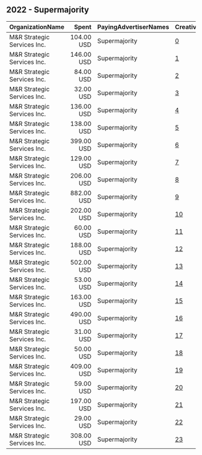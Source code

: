 ## 2022 - Supermajority 
|OrganizationName|Spent|PayingAdvertiserNames|CreativeUrls|Impressions|Genders|AgeBrackets|CountryCodes|BillingAddresses|CandidateBallotInformation|
|:---|---:|:---|:---|---:|:---|:---|:---|:---|:---|
|M&R Strategic Services  Inc.|104.00 USD|Supermajority|[0](https://www.snap.com/political-ads/asset/0ca7702eedfc320aac7de4dfb3897e0ec3506997f9127e3fd8ff0a1f67f15217?mediaType=mp4)|3,489|FEMALE|18-35|united states|"1901 L St NW,Washington,20036,US"||
|M&R Strategic Services  Inc.|146.00 USD|Supermajority|[1](https://www.snap.com/political-ads/asset/18f55c681f2b6d530b8a94dad8689ec1b21ac777bf36f0bc3f7d11538404403d?mediaType=jpeg)|4,414|FEMALE|18-35|united states|"1901 L St NW,Washington,20036,US"||
|M&R Strategic Services  Inc.|84.00 USD|Supermajority|[2](https://www.snap.com/political-ads/asset/0ca7702eedfc320aac7de4dfb3897e0ec3506997f9127e3fd8ff0a1f67f15217?mediaType=mp4)|3,675|FEMALE|18-35|united states|"1901 L St NW,Washington,20036,US"||
|M&R Strategic Services  Inc.|32.00 USD|Supermajority|[3](https://www.snap.com/political-ads/asset/0ca7702eedfc320aac7de4dfb3897e0ec3506997f9127e3fd8ff0a1f67f15217?mediaType=mp4)|1,630|FEMALE|18-35|united states|"1901 L St NW,Washington,20036,US"||
|M&R Strategic Services  Inc.|136.00 USD|Supermajority|[4](https://www.snap.com/political-ads/asset/66b0541bec320b0d3a3ce3bcc62152c938343daa5d6385c689009173c9daf81c?mediaType=mov)|6,064|FEMALE|18-35|united states|"1901 L St NW,Washington,20036,US"||
|M&R Strategic Services  Inc.|138.00 USD|Supermajority|[5](https://www.snap.com/political-ads/asset/4d779ceeefa5127556876642f2657bc428477623d5813a9ecdec2ea171a4b530?mediaType=mp4)|5,450|FEMALE|18-35|united states|"1901 L St NW,Washington,20036,US"||
|M&R Strategic Services  Inc.|399.00 USD|Supermajority|[6](https://www.snap.com/political-ads/asset/18f55c681f2b6d530b8a94dad8689ec1b21ac777bf36f0bc3f7d11538404403d?mediaType=jpeg)|16,744|FEMALE|18-35|united states|"1901 L St NW,Washington,20036,US"||
|M&R Strategic Services  Inc.|129.00 USD|Supermajority|[7](https://www.snap.com/political-ads/asset/66b0541bec320b0d3a3ce3bcc62152c938343daa5d6385c689009173c9daf81c?mediaType=mov)|6,130|FEMALE|18-35|united states|"1901 L St NW,Washington,20036,US"||
|M&R Strategic Services  Inc.|206.00 USD|Supermajority|[8](https://www.snap.com/political-ads/asset/18f55c681f2b6d530b8a94dad8689ec1b21ac777bf36f0bc3f7d11538404403d?mediaType=jpeg)|8,695|FEMALE|18-35|united states|"1901 L St NW,Washington,20036,US"||
|M&R Strategic Services  Inc.|882.00 USD|Supermajority|[9](https://www.snap.com/political-ads/asset/66b0541bec320b0d3a3ce3bcc62152c938343daa5d6385c689009173c9daf81c?mediaType=mov)|40,489|FEMALE|18-35|united states|"1901 L St NW,Washington,20036,US"||
|M&R Strategic Services  Inc.|202.00 USD|Supermajority|[10](https://www.snap.com/political-ads/asset/4d779ceeefa5127556876642f2657bc428477623d5813a9ecdec2ea171a4b530?mediaType=mp4)|8,253|FEMALE|18-35|united states|"1901 L St NW,Washington,20036,US"||
|M&R Strategic Services  Inc.|60.00 USD|Supermajority|[11](https://www.snap.com/political-ads/asset/4d779ceeefa5127556876642f2657bc428477623d5813a9ecdec2ea171a4b530?mediaType=mp4)|2,890|FEMALE|18-35|united states|"1901 L St NW,Washington,20036,US"||
|M&R Strategic Services  Inc.|188.00 USD|Supermajority|[12](https://www.snap.com/political-ads/asset/0ca7702eedfc320aac7de4dfb3897e0ec3506997f9127e3fd8ff0a1f67f15217?mediaType=mp4)|6,917|FEMALE|18-35|united states|"1901 L St NW,Washington,20036,US"||
|M&R Strategic Services  Inc.|502.00 USD|Supermajority|[13](https://www.snap.com/political-ads/asset/66b0541bec320b0d3a3ce3bcc62152c938343daa5d6385c689009173c9daf81c?mediaType=mov)|23,804|FEMALE|18-35|united states|"1901 L St NW,Washington,20036,US"||
|M&R Strategic Services  Inc.|53.00 USD|Supermajority|[14](https://www.snap.com/political-ads/asset/4d779ceeefa5127556876642f2657bc428477623d5813a9ecdec2ea171a4b530?mediaType=mp4)|2,808|FEMALE|18-35|united states|"1901 L St NW,Washington,20036,US"||
|M&R Strategic Services  Inc.|163.00 USD|Supermajority|[15](https://www.snap.com/political-ads/asset/4d779ceeefa5127556876642f2657bc428477623d5813a9ecdec2ea171a4b530?mediaType=mp4)|7,454|FEMALE|18-35|united states|"1901 L St NW,Washington,20036,US"||
|M&R Strategic Services  Inc.|490.00 USD|Supermajority|[16](https://www.snap.com/political-ads/asset/18f55c681f2b6d530b8a94dad8689ec1b21ac777bf36f0bc3f7d11538404403d?mediaType=jpeg)|21,107|FEMALE|18-35|united states|"1901 L St NW,Washington,20036,US"||
|M&R Strategic Services  Inc.|31.00 USD|Supermajority|[17](https://www.snap.com/political-ads/asset/18f55c681f2b6d530b8a94dad8689ec1b21ac777bf36f0bc3f7d11538404403d?mediaType=jpeg)|1,312|FEMALE|18-35|united states|"1901 L St NW,Washington,20036,US"||
|M&R Strategic Services  Inc.|50.00 USD|Supermajority|[18](https://www.snap.com/political-ads/asset/18f55c681f2b6d530b8a94dad8689ec1b21ac777bf36f0bc3f7d11538404403d?mediaType=jpeg)|1,488|FEMALE|18-35|united states|"1901 L St NW,Washington,20036,US"||
|M&R Strategic Services  Inc.|409.00 USD|Supermajority|[19](https://www.snap.com/political-ads/asset/0ca7702eedfc320aac7de4dfb3897e0ec3506997f9127e3fd8ff0a1f67f15217?mediaType=mp4)|18,839|FEMALE|18-35|united states|"1901 L St NW,Washington,20036,US"||
|M&R Strategic Services  Inc.|59.00 USD|Supermajority|[20](https://www.snap.com/political-ads/asset/66b0541bec320b0d3a3ce3bcc62152c938343daa5d6385c689009173c9daf81c?mediaType=mov)|2,424|FEMALE|18-35|united states|"1901 L St NW,Washington,20036,US"||
|M&R Strategic Services  Inc.|197.00 USD|Supermajority|[21](https://www.snap.com/political-ads/asset/0ca7702eedfc320aac7de4dfb3897e0ec3506997f9127e3fd8ff0a1f67f15217?mediaType=mp4)|8,105|FEMALE|18-35|united states|"1901 L St NW,Washington,20036,US"||
|M&R Strategic Services  Inc.|29.00 USD|Supermajority|[22](https://www.snap.com/political-ads/asset/4d779ceeefa5127556876642f2657bc428477623d5813a9ecdec2ea171a4b530?mediaType=mp4)|1,489|FEMALE|18-35|united states|"1901 L St NW,Washington,20036,US"||
|M&R Strategic Services  Inc.|308.00 USD|Supermajority|[23](https://www.snap.com/political-ads/asset/66b0541bec320b0d3a3ce3bcc62152c938343daa5d6385c689009173c9daf81c?mediaType=mov)|15,561|FEMALE|18-35|united states|"1901 L St NW,Washington,20036,US"||
